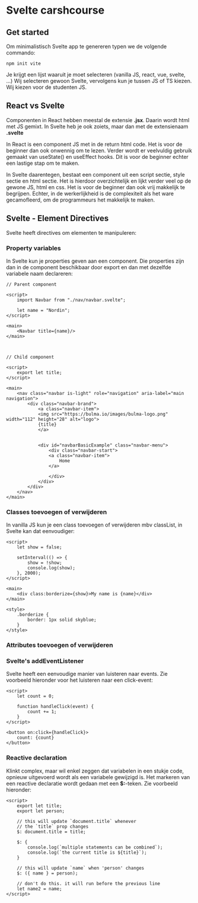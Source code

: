# Svelte carshcourse

## Get started
Om minimalistisch Svelte app te genereren typen we de volgende commando:

`
npm init vite
`

Je krijgt een lijst waaruit je moet selecteren (vanilla JS, react, vue, svelte, ...)
Wij selecteren gewoon Svelte, vervolgens kun je tussen JS of TS kiezen. Wij kiezen voor de studenten JS.


## React vs Svelte
Componenten in React hebben meestal de extensie **.jsx**. Daarin wordt html met JS gemixt. In Svelte heb je ook zoiets, maar dan met de extensienaam **.svelte**

In React is een component JS met in de return html code. Het is voor de beginner dan ook onwennig om te lezen. Verder wordt er veelvuldig gebruik gemaakt van useState() en useEffect hooks. Dit is voor de beginner echter een lastige stap om te maken.

In Svelte daarentegen, bestaat een component uit een script sectie, style sectie en html sectie. Het is hierdoor overzichtelijk en lijkt verder veel op de gewone JS, html en css. Het is voor de beginner dan ook vrij makkelijk te begrijpen. Echter, in de werkerlijkheid is de complexiteit als het ware gecamofleerd, om de programmeurs het makkelijk te maken.

## Svelte - Element Directives
Svelte heeft directives om elementen te manipuleren:


### Property variables

In Svelte kun je properties geven aan een component. Die properties zijn dan in de component beschikbaar door export en dan met dezelfde variabele naam declareren:

	// Parent component
	
	<script>
		import Navbar from "./nav/navbar.svelte";
		
		let name = "Nordin";
	</script>
	
	<main>
		<Navbar title={name}/>
	</main>
	
	
	
	// Child component
	
	<script>
		export let title;
	</script>
	
	<main>
	    <nav class="navbar is-light" role="navigation" aria-label="main navigation">
	        <div class="navbar-brand">
	            <a class="navbar-item">
	            <img src="https://bulma.io/images/bulma-logo.png" width="112" height="28" alt="logo">
	            {title}
	            </a>
	
	
		        <div id="navbarBasicExample" class="navbar-menu">
		            <div class="navbar-start">
		            <a class="navbar-item">
		                Home
		            </a>
		
		            </div>
		        </div>
	        </div>
	    </nav>
	</main>
	
 



### Classes toevoegen of verwijderen
In vanilla JS kun je een class toevoegen of verwijderen mbv classList, in Svelte kan dat eenvoudiger:

	<script>
		let show = false;
	
		setInterval(() => {
			show = !show;
			console.log(show);
		}, 2000);
	</script>
	
	<main>
		<div class:borderize={show}>My name is {name}</div>
	</main>
	
	<style>
		.borderize {
			border: 1px solid skyblue;
		}
	</style>

### Attributes toevoegen of verwijderen




### Svelte's addEventListener

Svelte heeft een eenvoudige manier van luisteren naar events. Zie voorbeeld hieronder voor het luisteren naar een click-event:

	<script>
		let count = 0;
	
		function handleClick(event) {
			count += 1;
		}
	</script>
	
	<button on:click={handleClick}>
		count: {count}
	</button>



### Reactive declaration

Klinkt complex, maar wil enkel zeggen dat variabelen in een stukje code, opnieuw uitgevoerd wordt als een variabele gewijzigd is. Het markeren van een reactive declaratie wordt gedaan met een **$:**-teken. Zie voorbeeld hieronder:

	<script>
		export let title;
		export let person;
	
		// this will update `document.title` whenever
		// the `title` prop changes
		$: document.title = title;
	
		$: {
			console.log(`multiple statements can be combined`);
			console.log(`the current title is ${title}`);
		}
	
		// this will update `name` when 'person' changes
		$: ({ name } = person);
	
		// don't do this. it will run before the previous line
		let name2 = name;
	</script>








